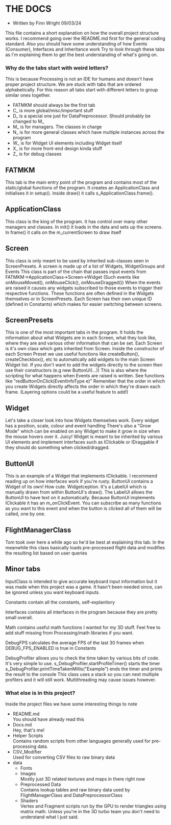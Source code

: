 # THE DOCS

- Written by Finn Wright 09/03/24

This file contains a short explanation on how the overall project structure works.
I recommend going over the README.md first for the general coding standard.
Also you should have some understanding of how Events (Consumer<T>), Interfaces and Inheritance work
Try to look through these tabs as I'm explaining them to get the best understanding of what's going on.

### Why do the tabs start with weird letters?

This is because Processing is not an IDE for humans and doesn't have proper project structure. We are stuck with tabs that are ordered alphabetically. For this reason all tabs start with different letters to group similar ones together.
- FATMKM should always be the first tab  
- C_ is more global/misc/important stuff  
- D_ is a special one just for DataPreprocessor. Should probably be changed to M_  
- M_ is for managers. The classes in charge  
- N_ is for more general classes which have multiple instances across the program  
- W_ is for Widget UI elements including Widget itself  
- X_ is for more front-end design kinda stuff   
- Z_ is for debug classes   

## FATMKM

This tab is the main entry point of the program and contains most of the static/global functions of the program.
It creates an ApplicationClass and initialises it in setup().
Inside draw() it calls s_ApplicationClass.frame().

## ApplicationClass

This class is the king of the program. It has control over many other managers and classes.
In init() it loads in the data and sets up the screens.
In frame() it calls on the m_currentScreen to draw itself

## Screen

This class is only meant to be used by inherited sub-classes seen in ScreenPresets.
A screen is made up of a list of Widgets, WidgetGroups and Events
This class is part of the chain that passes input events from FATMKM->ApplicationClass->Screen->Widget
(Such events like onMouseMoved(), onMouseClick(), onMouseDragged())
When the events are raised it causes any widgets subscribed to those events to trigger their respective functions. These functions are often defined in the Widgets themselves or in ScreenPresets.
Each Screen has their own unique ID (defined in Constants) which makes for easier switching between screens. 

## ScreenPresets

This is one of the most important tabs in the program. It holds the information about what Widgets are in each Screen, what they look like, where they are and various other information that can be set.
Each Screen is it's own class which gets inherited from Screen.
Inside the constructor of each Screen Preset we use useful functions like createButton(), createCheckbox(), etc to automatically add widgets to the main Screen Widget list. If you don't want to add the widgets directly to the screen then use their constructors (e.g new ButtonUI(...))
This is also where the scripting for what happens when Events are raised is written. See functions like "redButtonOnClick(EventInfoType e)"
Remember that the order in which you create Widgets directly affects the order in which they're drawn each frame. (Layering options could be a useful feature to add!)

## Widget

Let's take a closer look into how Widgets themselves work.
Every widget has a position, scale, colour and event handling
There's also a "Grow Mode" which can be enabled on any Widget to make it grow in size when the mouse hovers over it. Juicy!
Widget is meant to be inherited by various UI elements and implement interfaces such as IClickable or IDraggable if they should do something when clicked/dragged.

## ButtonUI

This is an example of a Widget that implements IClickable. I recommend reading up on how interfaces work if you're rusty.
ButtonUI contains a Widget of its own! How cute. Widgetception. It's a LabelUI which is manually drawn from within ButtonUI's draw(). The LabelUI allows the ButtonUI to have text on it automatically.
Because ButtonUI implements IClickable it has an m_onClickEvent. You can subscribe as many functions as you want to this event and when the button is clicked all of them will be called, one by one.

## FlightManagerClass

Tom took over here a while ago so he'd be best at explaining this tab.
In the meanwhile this class basically loads pre-processed flight data and modifies the resulting list based on user queries

## Minor tabs

InputClass is intended to give accurate keyboard input information but it was made when this project was a game. It hasn't been needed since, can be ignored unless you want keyboard inputs.

Constants contain all the constants, self-explanitory 

Interfaces contains all interfaces in the program because they are pretty small overall.

Math contains useful math functions I wanted for my 3D stuff. Feel free to add stuff missing from Processing/math libraries if you want.

DebugFPS calculates the average FPS of the last 30 frames when DEBUG_FPS_ENABLED is true in Constants

DebugProfiler allows you to check the time taken by various bits of code. It's very simple to use.
s_DebugProfiler.startProfileTimer() starts the timer
s_DebugProfiler.printTimeTakenMillis("Example") ends the timer and prints the result to the console
This class uses a stack so you can nest multiple profilers and it will still work. Multithreading may cause issues however.

### What else is in this project?

Inside the project files we have some interesting things to note
- README.md  
    You should have already read this  
- Docs.md  
    Hey, that's me!  
- Helper Scripts  
    Contains random scripts from other languages generally used for pre-processing data.  
- CSV_Modifier  
    Used for converting CSV files to raw binary data  
- data  
    - Fonts  
    - Images  
        Mostly just 3D related textures and maps in there right now  
    - Preprocessed Data  
        Contains lookup tables and raw binary data used by FlightManagerClass and DataPreprocessorClass  
    - Shaders  
        Vertex and Fragment scripts run by the GPU to render triangles using matrix math. Unless you're in the 3D turbo team you don't need to understand what I just said.  

